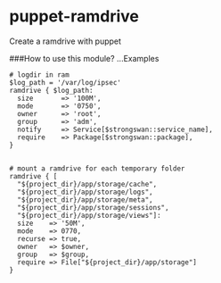 puppet-ramdrive
===============

Create a ramdrive with puppet

###How to use this module? ...Examples

	# logdir in ram
	$log_path = '/var/log/ipsec'
	ramdrive { $log_path:
	  size       => '100M',
	  mode       => '0750',
	  owner      => 'root',
	  group      => 'adm',
	  notify     => Service[$strongswan::service_name],
	  require    => Package[$strongswan::package],
	}


	# mount a ramdrive for each temporary folder
	ramdrive { [
	  "${project_dir}/app/storage/cache",
	  "${project_dir}/app/storage/logs",
	  "${project_dir}/app/storage/meta",
	  "${project_dir}/app/storage/sessions",
	  "${project_dir}/app/storage/views"]:
	  size    => '50M',
	  mode    => 0770,
	  recurse => true,
	  owner   => $owner,
	  group   => $group,
	  require => File["${project_dir}/app/storage"]
	}
